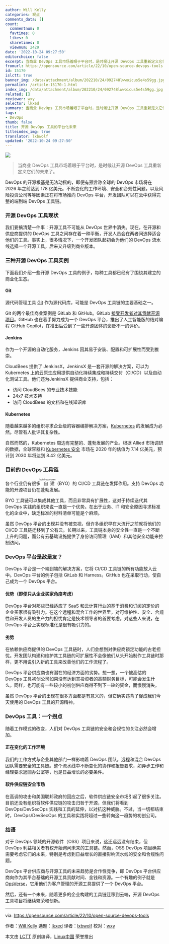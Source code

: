 ```yaml
---
author: Will Kelly
categories: 观点
comments_data: []
count:
  commentnum: 0
  favtimes: 0
  likes: 0
  sharetimes: 0
  viewnum: 2429
date: '2022-10-24 09:27:50'
editorchoice: false
excerpt: 当商业 DevOps 工具市场着眼于平台时，是时候让开源 DevOps 工具重新定义它们的未来了。
fromurl: https://opensource.com/article/22/10/open-source-devops-tools
id: 15170
islctt: true
banner_img: /data/attachment/album/202210/24/092748lwwoicus5e4s59gg.jpg
permalink: /article-15170-1.html
index_img: /data/attachment/album/202210/24/092748lwwoicus5e4s59gg.jpg.thumb.jpg
related: []
reviewer: wxy
selector: lkxed
summary: 当商业 DevOps 工具市场着眼于平台时，是时候让开源 DevOps 工具重新定义它们的未来了。
tags:
- DevOps
thumb: false
title: 开源 DevOps 工具的平台化未来
titleindex_img: true
translator: lxbwolf
updated: '2022-10-24 09:27:50'
---
```


![](/data/attachment/album/202210/24/092748lwwoicus5e4s59gg.jpg)



> 
> 当商业 DevOps 工具市场着眼于平台时，是时候让开源 DevOps 工具重新定义它们的未来了。
> 
> 
> 


DevOps 的开源根基是无法动摇的，即便有预言称全球的 DevOps 市场将在 2026 年之前达到 178 亿美元。不断变化的工作环境、安全和合规性问题，以及风险投资公司等等因素正在将市场推向 DevOps 平台，开发团队可以在云中获得完整的端到端 DevOps 工具链。


### 开源 DevOps 工具现状


我们要搞清楚一件事：开源工具不可能从 DevOps 世界中消失。现在，在开源和供应商提供的 DevOps 工具之间存在着一种平衡，开发人员会在两者间选择适合他们的工具。事实上，很多情况下，一个开发团队起初会为他们的 DevOps 流水线选择一个开源工具，后来又升级到商业版本。


### 三种开源 DevOps 工具实例


下面我们介绍一些开源 DevOps 工具的例子，每种工具都已经有了围绕其建立的商业化生态。


#### Git


源代码管理工具 [Git](https://opensource.com/article/22/4/our-favorite-git-commands) 作为源代码库，可能是 DevOps 工具链的主要基础之一。


Git 的两个最佳商业案例是 GitLab 和 GitHub。GitLab [接受开发者对其贡献开源项目](https://opensource.com/article/19/9/how-contribute-gitlab)。GitHub 也在着手努力成为一个 DevOps 平台，推出了人工智能版的结对编程 GitHub Copilot，在推出后受到了一些开源团体的褒贬不一的评价。


#### Jenkins


作为一个开源的自动化服务，Jenkins 因其易于安装、配置和可扩展性而受到推崇。


CloudBees 提供了 JenkinsX，JenkinsX 是一套开源的解决方案，可以为 Kubernetes 上的云原生应用提供自动化持续集成和持续交付（CI/CD）以及自动化测试工具。他们还为JenkinsX 提供商业支持，包括：


* 访问 CloudBees 的专业技术技能
* 24x7 技术支持
* 访问 CloudBees 的文档和在线知识库


#### Kubernetes


随着越来越多的组织寻求企业级的容器编排解决方案，[Kubernetes](https://opensource.com/resources/what-is-kubernetes) 的发展成为必然。尽管有人批评其复杂性。


自然而然的，Kubernetes 周边有完整的、蓬勃发展的产业。根据 Allied 市场调研的数据，全球容器和 [Kubernetes 安全](https://enterprisersproject.com/article/2019/1/kubernetes-security-4-tips-manage-risks?intcmp=7013a000002qLH8AAM) 市场在 2020 年的估值为 7.14 亿美元，预计到 2030 年将达到 8.42 亿美元。


### 目前的 DevOps 工具链


各个行业仍有很多<ruby> 自建 <rt>  build-your-own </rt></ruby>（BYO）的 CI/CD 工具链在发挥作用。支持 DevOps 功能的开源项目仍在蓬勃发展。


BYO 工具链可以集成其他工具，而且非常具有扩展性，这对于持续迭代其 DevOps 实践的组织来说一直是一个优势。在出于业务、IT 和安全原因寻求标准化的企业中，缺乏标准的材料清单可能是个麻烦。


虽然 DevOps 平台的出现并没有被忽视，但许多组织早在大流行之前就将他们的 CI/CD 工具链迁移到了公有云。长期以来，工具链本身的安全性一直是一个不断上升的问题，而公有云基础设施提供了身份访问管理（IAM）和其他安全功能来控制访问。


### DevOps 平台是敌是友？


DevOps 平台是一个端到端的解决方案，它将 CI/CD 工具链的所有功能放入云中。DevOps 平台的例子包括 GitLab 和 Harness。GitHub 也在采取行动，使自己成为一个 DevOps 平台。


#### 优势（即便只从企业买家角度考虑）


DevOps 平台对那些已经适应了 SaaS 和云计算行业的基于消费和订阅的定价的企业买家很有吸引力。在这个远程和混合工作的世界里，对可维护性、安全、合规性和开发人员的生产力的担忧肯定是技术领导者的首要考虑。对这些人来说，在 DevOps 平台上实现标准化是很有吸引力的。


#### 劣势


在依赖供应商提供的 DevOps 工具链时，人们会想到对供应商锁定功能的古老担忧。开发团队构建和维护其工具链的可扩展性不会像他们从头开始制作工具链时那样，更不用说引入新的工具来改善他们的工作流程了。


DevOps 平台供应商也有潜在的经济方面的劣势。想一想，一个被高估的 DevOps 工具初创公司如果没有达到其投资者的高额财务目标，可能会发生什么。同样，也可能有一些较小的初创供应商得不到下一轮的资金，而慢慢消失。


虽然 DevOps 平台的出现在很多方面都是有意义的，但它确实违背了促成我们今天使用的 DevOps 工具的开源精神。


### DevOps 工具：一个拐点


随着工作模式的改变，人们对 DevOps 工具链的安全和合规性的关注必然会增加。


#### 正在变化的工作环境


我们的工作方式与企业其他部门一样影响着 DevOps 团队。远程和混合 DevOps 团队需要安全的工具链。整个流水线中不断变化的协作和报告要求，如异步工作和经理要求返回办公室等，也是日益增长的必要条件。


#### 软件供应链安全市场


在高调的攻击和美国联邦政府的回应之后，软件供应链安全市场引起了很多关注。目前还没有组织将软件供应链的攻击归咎于开源，但我们将看到 DevOps/DevSecOps 实践和工具的延伸，以对抗这种威胁。不过，当一切都结束时，DevOps/DevSecOps 的工具和实践将超过一些转向这一趋势的初创公司。


### 结语


对于 DevOps 领域的开源软件（OSS）项目来说，这还远远没有结束，但 DevOps 利益相关者有权开始询问未来的工具链。然而，OSS DevOps 项目确实需要考虑它们的未来，特别是考虑到日益增长的直接影响流水线的安全和合规性问题。


DevOps 平台供应商与开源工具的未来趋势是合作性竞争，即 DevOps 平台供应商向作为其平台基础的开源工具贡献时间、金钱和资源。一个有趣的例子就是 [OpsVerse](https://www.opsverse.io/)，它用他们为客户管理的开源工具提供了一个 DevOps 平台。


然后，还有一个未来，随着更多的企业构建的工具链迁移到云端，开源 DevOps 工具项目将继续繁荣和创新。




---


via: <https://opensource.com/article/22/10/open-source-devops-tools>


作者：[Will Kelly](https://opensource.com/users/willkelly) 选题：[lkxed](https://github.com/lkxed) 译者：[lxbwolf](https://github.com/lxbwolf) 校对：[wxy](https://github.com/wxy)


本文由 [LCTT](https://github.com/LCTT/TranslateProject) 原创编译，[Linux中国](https://linux.cn/) 荣誉推出